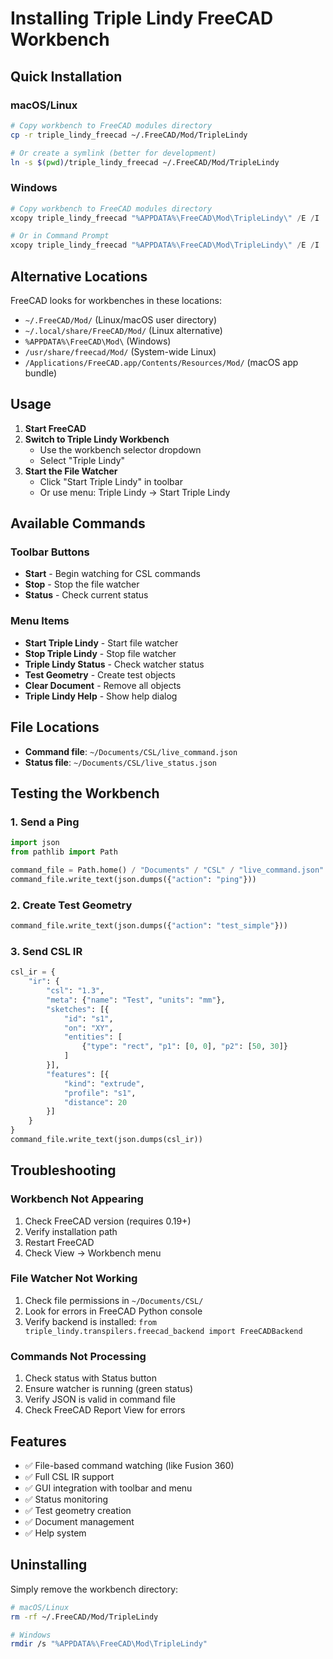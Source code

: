 # Installing Triple Lindy FreeCAD Workbench

## Quick Installation

### macOS/Linux
```bash
# Copy workbench to FreeCAD modules directory
cp -r triple_lindy_freecad ~/.FreeCAD/Mod/TripleLindy

# Or create a symlink (better for development)
ln -s $(pwd)/triple_lindy_freecad ~/.FreeCAD/Mod/TripleLindy
```

### Windows
```powershell
# Copy workbench to FreeCAD modules directory
xcopy triple_lindy_freecad "%APPDATA%\FreeCAD\Mod\TripleLindy\" /E /I

# Or in Command Prompt
xcopy triple_lindy_freecad "%APPDATA%\FreeCAD\Mod\TripleLindy\" /E /I
```

## Alternative Locations

FreeCAD looks for workbenches in these locations:
- `~/.FreeCAD/Mod/` (Linux/macOS user directory)
- `~/.local/share/FreeCAD/Mod/` (Linux alternative)
- `%APPDATA%\FreeCAD\Mod\` (Windows)
- `/usr/share/freecad/Mod/` (System-wide Linux)
- `/Applications/FreeCAD.app/Contents/Resources/Mod/` (macOS app bundle)

## Usage

1. **Start FreeCAD**
2. **Switch to Triple Lindy Workbench**
   - Use the workbench selector dropdown
   - Select "Triple Lindy"
3. **Start the File Watcher**
   - Click "Start Triple Lindy" in toolbar
   - Or use menu: Triple Lindy → Start Triple Lindy

## Available Commands

### Toolbar Buttons
- **Start** - Begin watching for CSL commands
- **Stop** - Stop the file watcher
- **Status** - Check current status

### Menu Items
- **Start Triple Lindy** - Start file watcher
- **Stop Triple Lindy** - Stop file watcher
- **Triple Lindy Status** - Check watcher status
- **Test Geometry** - Create test objects
- **Clear Document** - Remove all objects
- **Triple Lindy Help** - Show help dialog

## File Locations

- **Command file**: `~/Documents/CSL/live_command.json`
- **Status file**: `~/Documents/CSL/live_status.json`

## Testing the Workbench

### 1. Send a Ping
```python
import json
from pathlib import Path

command_file = Path.home() / "Documents" / "CSL" / "live_command.json"
command_file.write_text(json.dumps({"action": "ping"}))
```

### 2. Create Test Geometry
```python
command_file.write_text(json.dumps({"action": "test_simple"}))
```

### 3. Send CSL IR
```python
csl_ir = {
    "ir": {
        "csl": "1.3",
        "meta": {"name": "Test", "units": "mm"},
        "sketches": [{
            "id": "s1",
            "on": "XY",
            "entities": [
                {"type": "rect", "p1": [0, 0], "p2": [50, 30]}
            ]
        }],
        "features": [{
            "kind": "extrude",
            "profile": "s1",
            "distance": 20
        }]
    }
}
command_file.write_text(json.dumps(csl_ir))
```

## Troubleshooting

### Workbench Not Appearing
1. Check FreeCAD version (requires 0.19+)
2. Verify installation path
3. Restart FreeCAD
4. Check View → Workbench menu

### File Watcher Not Working
1. Check file permissions in `~/Documents/CSL/`
2. Look for errors in FreeCAD Python console
3. Verify backend is installed: `from triple_lindy.transpilers.freecad_backend import FreeCADBackend`

### Commands Not Processing
1. Check status with Status button
2. Ensure watcher is running (green status)
3. Verify JSON is valid in command file
4. Check FreeCAD Report View for errors

## Features

- ✅ File-based command watching (like Fusion 360)
- ✅ Full CSL IR support
- ✅ GUI integration with toolbar and menu
- ✅ Status monitoring
- ✅ Test geometry creation
- ✅ Document management
- ✅ Help system

## Uninstalling

Simply remove the workbench directory:
```bash
# macOS/Linux
rm -rf ~/.FreeCAD/Mod/TripleLindy

# Windows
rmdir /s "%APPDATA%\FreeCAD\Mod\TripleLindy"
```
